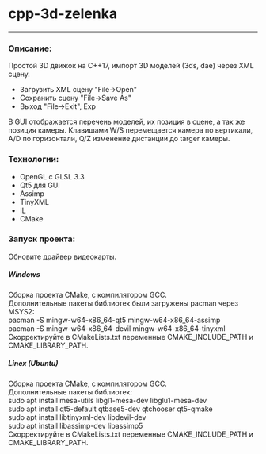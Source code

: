 # cpp-3d-zelenka

---

### Описание:

Простой 3D движок на С++17, импорт 3D моделей (3ds, dae) через XML сцену.  
- Загрузить XML сцену "File->Open"
- Сохранить сцену "File->Save As"
- Выход "File->Exit", Exp  
  
В GUI отображается перечень моделей, их позиция в сцене, а так же позиция камеры.
Клавишами W/S перемещается камера по вертикали, A/D по горизонтали, Q/Z изменение дистанции до targer камеры.

### Технологии:

- OpenGL c GLSL 3.3
- Qt5 для GUI
- Assimp
- TinyXML
- IL
- СMake

### Запуск проекта:

Обновите драйвер видеокарты.

##### Windows  
Сборка проекта СMake, с компилятором GCC.  
Дополнительные пакеты библиотек были загружены pacman через MSYS2:  
pacman -S mingw-w64-x86_64-qt5 mingw-w64-x86_64-assimp  
pacman -S mingw-w64-x86_64-devil mingw-w64-x86_64-tinyxml  
Скорректируйте в CMakeLists.txt переменные CMAKE_INCLUDE_PATH и CMAKE_LIBRARY_PATH.  
    
##### Linex (Ubuntu)
Сборка проекта СMake, с компилятором GCC.  
Дополнительные пакеты библиотек:  
sudo apt install mesa-utils libgl1-mesa-dev libglu1-mesa-dev  
sudo apt install qt5-default qtbase5-dev qtchooser qt5-qmake  
sudo apt install libtinyxml-dev libdevil-dev  
sudo apt install libassimp-dev libassimp5  
Скорректируйте в CMakeLists.txt переменные CMAKE_INCLUDE_PATH и CMAKE_LIBRARY_PATH.  




